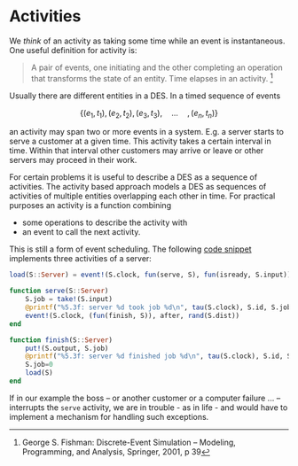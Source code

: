 # Activities

We *think* of an activity as taking some time while an event is instantaneous. One useful definition for activity is:

> A pair of events, one initiating and the other completing an operation that transforms the state of an entity. Time elapses in an activity. [^1]

Usually there are different entities in a DES. In a timed sequence of events

```math
\{(e_1,t_1),(e_2,t_2),(e_3,t_3),\hspace{1em}...\hspace{1em}, (e_n,t_n)\}
```

an activity may span two or more events in a system. E.g. a server starts to serve a customer at a given time. This activity takes a certain interval in time. Within that interval other customers may arrive or leave or other servers may proceed in their work.

For certain problems it is useful to describe a DES as a sequence of activities. The activity based approach models a DES as sequences of activities of multiple entities overlapping each other in time. For practical purposes an activity is a function combining

- some operations to describe the activity with
- an event to call the next activity.

This is still a form of event scheduling. The following [code snippet](examples/queue_mmc_act.md) implements three activities of a server:

```julia
load(S::Server) = event!(S.clock, fun(serve, S), fun(isready, S.input))

function serve(S::Server)
    S.job = take!(S.input)
    @printf("%5.3f: server %d took job %d\n", tau(S.clock), S.id, S.job)
    event!(S.clock, (fun(finish, S)), after, rand(S.dist))
end

function finish(S::Server)
    put!(S.output, S.job)
    @printf("%5.3f: server %d finished job %d\n", tau(S.clock), S.id, S.job)
    S.job=0
    load(S)
end
```

If in our example the boss – or another customer or a computer failure ... – interrupts the `serve` activity, we are in trouble - as in life - and would have to implement a mechanism for handling such exceptions.

[^1]: George S. Fishman: Discrete-Event Simulation – Modeling, Programming, and Analysis, Springer, 2001, p 39

